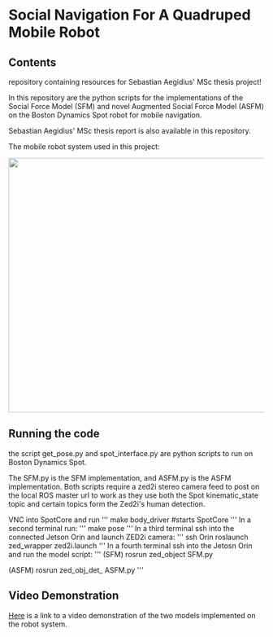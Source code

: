 # Social Navigation For A Quadruped Mobile Robot

## Contents
repository containing resources for Sebastian Aegidius' MSc thesis project!

In this repository are the python scripts for the implementations of the Social Force Model (SFM) and novel Augmented Social Force Model (ASFM) on the Boston Dynamics Spot robot for mobile navigation.

Sebastian Aegidius' MSc thesis report is also available in this repository.


The mobile robot system used in this project:

<img src="https://user-images.githubusercontent.com/66956640/188476203-c055e23c-2813-4460-a432-e5dfed2b4cf9.png" alt="" data-canonical-src="[https://gyazo.com/eb5c5741b6a9a16c692170a41a49c858.png](https://user-images.githubusercontent.com/66956640/188476203-c055e23c-2813-4460-a432-e5dfed2b4cf9.png)" width="537" height="500" />


## Running the code

the script get_pose.py and spot_interface.py are python scripts to run on Boston Dynamics Spot.

The SFM.py is the SFM implementation, and ASFM.py is the ASFM implementation. Both scripts require a zed2i stereo camera feed to post on the local ROS master url to work as they use both the Spot kinematic_state topic and certain topics form the Zed2i's human detection.

VNC into SpotCore and run
'''
make body_driver #starts SpotCore
'''
In a second terminal run:
'''
make pose
'''
In a third terminal ssh into the connected Jetson Orin and launch ZED2i camera:
'''
ssh Orin
roslaunch zed_wrapper zed2i.launch
'''
In a fourth terminal ssh into the Jetosn Orin and run the model script:
'''
(SFM)
rosrun zed_object SFM.py

(ASFM)
rosrun zed_obj_det_ ASFM.py
'''

## Video Demonstration
[Here](https://youtu.be/36d5Frar4pE) is a link to a video demonstration of the two models implemented on the robot system.
